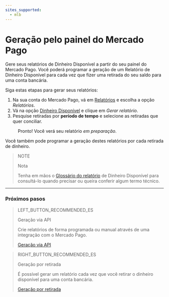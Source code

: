 ```yaml
---
sites_supported:
  - mlb
---
```


# Geração pelo painel do Mercado Pago

Gere seus relatórios de Dinheiro Disponível a partir do seu painel do Mercado Pago. Você poderá programar a geração de um Relatório de Dinheiro Disponível para cada vez que fizer uma retirada do seu saldo para uma conta bancária.

 Siga estas etapas para gerar seus relatórios:

1. Na sua conta do Mercado Pago, vá em [Relatórios](https://www.mercadopago.com.ar/balance/reports) e escolha a opção *Relatórios*.
1. Vá na opção [Dinheiro Disponível](https://www.mercadopago.com.ar/balance/reports?page=1#!/bank-report) e clique em *Gerar relatório*.
1. Pesquise retiradas por **período de tempo** e selecione as retiradas que quer conciliar.

<span style="margin-left:40px">Pronto! Você verá seu relatório *em preparação*.</span>

Você também pode programar a geração destes relatórios por cada retirada de dinheiro.

> NOTE
>
> Nota
>
> Tenha em mãos o [Glossário do relatório](https://www.mercadopago.com.br/developers/pt/guides/reports/available-money/glossary/) de Dinheiro Disponível para consultá-lo quando precisar ou queira conferir algum termo técnico. 

<hr/>

### Próximos pasos

> LEFT_BUTTON_RECOMMENDED_ES
>
> Geração via API
>
> Crie relatórios de forma programada ou manual através de uma integração com o Mercado Pago.
>
> [Geração via API](https://www.mercadopago.com.br/developers/pt/guides/reports/available-money/api/)

> RIGHT_BUTTON_RECOMMENDED_ES
>
> Geração por retirada
>
> É possível gerar um relatório cada vez que você retirar o dinheiro disponível para uma conta bancária.
>
> [Geração por retirada](https://www.mercadopago.com.br/developers/pt/guides/reports/available-money/withdrawal/)
